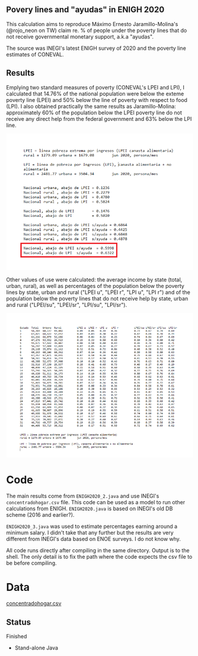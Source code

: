 ## Povery lines and "ayudas" in ENIGH 2020

This calculation aims to reproduce Máximo Ernesto Jaramillo-Molina's (@rojo_neon on TW)
claim re. % of people under the poverty lines that do not receive governmental
monetary support, a.k.a "ayudas".

The source was INEGI's latest ENIGH survey of 2020 and the poverty line estimates of CONEVAL. 


## Results

Emplying two standard measures of poverty (CONEVAL's LPEI and LPI), I calculated that
14.76% of the national population were below the exteme poverty line (LPEI) and 50% below 
the line of poverty with respect to food (LPI). I also obtained practically the same results 
as Jaramillo-Molina: approximately 60% of the population below the LPEI poverty 
line do not receive any direct help from the federal government and 63% below the LPI line.

![Main results, ENIGH2020_2](resultados.png)


Other values of use were calculated: the average income by state (total, urban, rural), as well
as percentages of the population below the poverty lines by state, urban and rural 
("LPEI u", "LPEI r", "LPI u", "LPI r") and of the population below the poverty lines
that do not receive help by state, urban and rural ("LPEI/su", "LPEI/sr", "LPI/su", "LPI/sr").

![Results by state, ENIGH2020_2](resultados2.png)


# Code

The main results come from `ENIGH2020_2.java` and use INEGI's `concentradohogar.csv` file. This code
can be used as a model to run other calculations from ENIGH. `ENIGH2020.java` is based on INEGI's old DB scheme
(2016 and earlier?). 

`ENIGH2020_3.java` was used to estimate percentages earning around a minimum salary. I didn't take
that any further but the results are very different from INEGI's data based on ENOE surveys. I do not
know why.

All code runs directly after compiling in the same directory. Output is to the shell. The only detail is
to fix the path where the code expects the csv file to be before compiling. 

# Data

[concentradohogar.csv](https://www.inegi.org.mx/programas/enigh/nc/2020/#Microdatos)


## Status

Finished 

* Stand-alone Java
